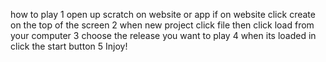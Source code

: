 how to play
1 open up scratch on website or app
if on website click create on the top of the screen
2 when new project click file then click load from your computer
3 choose the release you want to play
4 when its loaded in click the start button
5 Injoy! 
